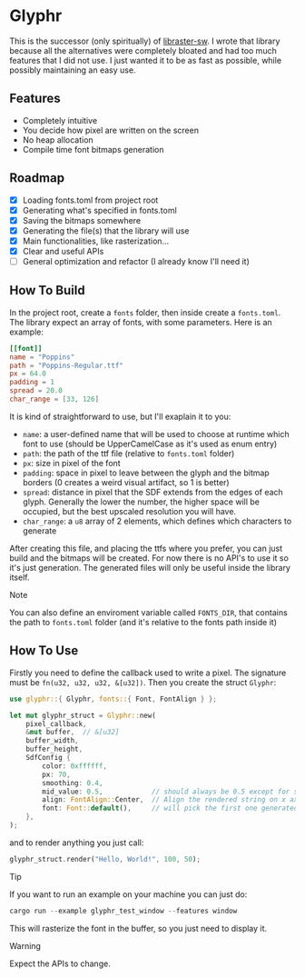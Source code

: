 # Glyphr

This is the successor (only spiritually) of [libraster-sw](https://github.com/eagletrt/libraster-sw). I wrote that library because all the alternatives were completely bloated
and had too much features that I did not use. I just wanted it to be as fast as possible, while possibly maintaining an easy use.

## Features
- Completely intuitive
- You decide how pixel are written on the screen
- No heap allocation
- Compile time font bitmaps generation

## Roadmap
- [x] Loading fonts.toml from project root
- [x] Generating what's specified in fonts.toml
- [x] Saving the bitmaps somewhere
- [x] Generating the file(s) that the library will use
- [x] Main functionalities, like rasterization...
- [x] Clear and useful APIs
- [ ] General optimization and refactor (I already know I'll need it)

## How To Build

In the project root, create a `fonts` folder, then inside create a `fonts.toml`. The library expect an array of fonts, with some parameters. Here is an example:
```toml
[[font]]
name = "Poppins"
path = "Poppins-Regular.ttf"
px = 64.0
padding = 1
spread = 20.0
char_range = [33, 126]
```
It is kind of straightforward to use, but I'll exaplain it to you:
- `name`: a user-defined name that will be used to choose at runtime which font to use (should be UpperCamelCase as it's used as enum entry)
- `path`: the path of the ttf file (relative to `fonts.toml` folder)
- `px`: size in pixel of the font
- `padding`: space in pixel to leave between the glyph and the bitmap borders (0 creates a weird visual artifact, so 1 is better)
- `spread`: distance in pixel that the SDF extends from the edges of each glyph. Generally the lower the number, the higher space will be occupied, but the best upscaled resolution you will have.
- `char_range`: a `u8` array of 2 elements, which defines which characters to generate

After creating this file, and placing the ttfs where you prefer, you can just build and the bitmaps will be created. For now there is no API's to use it so it's just generation. The generated files will only be useful inside the library itself.

> [!NOTE]
> You can also define an enviroment variable called `FONTS_DIR`, that contains the path to `fonts.toml` folder (and it's relative to the fonts path inside it)

## How To Use

Firstly you need to define the callback used to write a pixel. The signature must be `fn(u32, u32, u32, &[u32])`.
Then you create the struct `Glyphr`:
```rust
use glyphr::{ Glyphr, fonts::{ Font, FontAlign } };

let mut glyphr_struct = Glyphr::new(
    pixel_callback,
    &mut buffer,  // &[u32]
    buffer_width,
    buffer_height,
    SdfConfig {
        color: 0xffffff,
        px: 70,
        smoothing: 0.4,
        mid_value: 0.5,            // should always be 0.5 except for some edge cases
        align: FontAlign::Center,  // Align the rendered string on x axis
        font: Font::default(),     // will pick the first one generated
    },
);
```
and to render anything you just call:
```rust
glyphr_struct.render("Hello, World!", 100, 50);
```

> [!TIP]
> If you want to run an example on your machine you can just do:
> ```rust
> cargo run --example glyphr_test_window --features window
> ```

This will rasterize the font in the buffer, so you just need to display it.

> [!WARNING]
> Expect the APIs to change.
